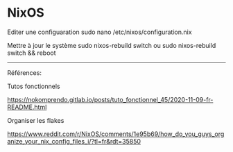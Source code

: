 # NixOS

Editer une configuaration
  sudo nano /etc/nixos/configuration.nix

Mettre à jour le système
  sudo nixos-rebuild switch
  ou
  sudo nixos-rebuild switch && reboot

___________________________________________________________________________________________________________

Références:

Tutos fonctionnels

https://nokomprendo.gitlab.io/posts/tuto_fonctionnel_45/2020-11-09-fr-README.html

Organiser les flakes

https://www.reddit.com/r/NixOS/comments/1e95b69/how_do_you_guys_organize_your_nix_config_files_i/?tl=fr&rdt=35850

